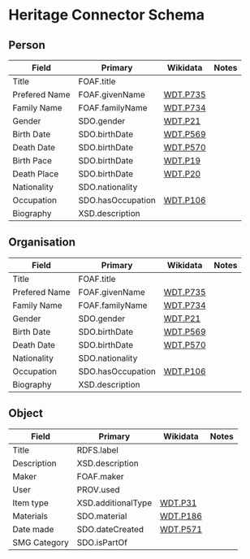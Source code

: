 # Heritage Connector Schema

## Person

| Field       | Primary     | Wikidata    | Notes |
| ----------- | ----------- | ----------- | ----------- | 
| Title | FOAF.title | | |
| Prefered Name | FOAF.givenName | [WDT.P735](https://www.wikidata.org/wiki/Property:P735) | |
| Family Name | FOAF.familyName | [WDT.P734](https://www.wikidata.org/wiki/Property:P734) | |
| Gender | SDO.gender | [WDT.P21](https://www.wikidata.org/wiki/Property:P21) |
| Birth Date | SDO.birthDate | [WDT.P569](https://www.wikidata.org/wiki/Property:P569) | |
| Death Date | SDO.birthDate | [WDT.P570](https://www.wikidata.org/wiki/Property:P570) | |
| Birth Pace | SDO.birthDate | [WDT.P19](https://www.wikidata.org/wiki/Property:P19) | |
| Death Place | SDO.birthDate | [WDT.P20](https://www.wikidata.org/wiki/Property:P20) | |
| Nationality | SDO.nationality | | |
| Occupation | SDO.hasOccupation | [WDT.P106](https://www.wikidata.org/wiki/Property:P106) | |
| Biography | XSD.description | | |

## Organisation

| Field       | Primary     | Wikidata    | Notes |
| ----------- | ----------- | ----------- | ----------- | 
| Title | FOAF.title | | |
| Prefered Name | FOAF.givenName | [WDT.P735](https://www.wikidata.org/wiki/Property:P735) | |
| Family Name | FOAF.familyName | [WDT.P734](https://www.wikidata.org/wiki/Property:P734) | |
| Gender | SDO.gender | [WDT.P21](https://www.wikidata.org/wiki/Property:P21) |
| Birth Date | SDO.birthDate | [WDT.P569](https://www.wikidata.org/wiki/Property:P569) | |
| Death Date | SDO.birthDate | [WDT.P570](https://www.wikidata.org/wiki/Property:P570) | | 
| Nationality | SDO.nationality | | | 
| Occupation | SDO.hasOccupation | [WDT.P106](https://www.wikidata.org/wiki/Property:P106) | |
| Biography | XSD.description | | |

## Object

| Field       | Primary     | Wikidata    | Notes |
| ----------- | ----------- | ----------- | ----------- | 
| Title | RDFS.label | | |
| Description | XSD.description | | |
| Maker | FOAF.maker | | |
| User | PROV.used | | |
| Item type | XSD.additionalType | [WDT.P31](https://www.wikidata.org/wiki/Property:P31) | |
| Materials | SDO.material | [WDT.P186](https://www.wikidata.org/wiki/Property:P186) | |
| Date made| SDO.dateCreated | [WDT.P571](https://www.wikidata.org/wiki/Property:P571) | |
| SMG Category | SDO.isPartOf | | |


